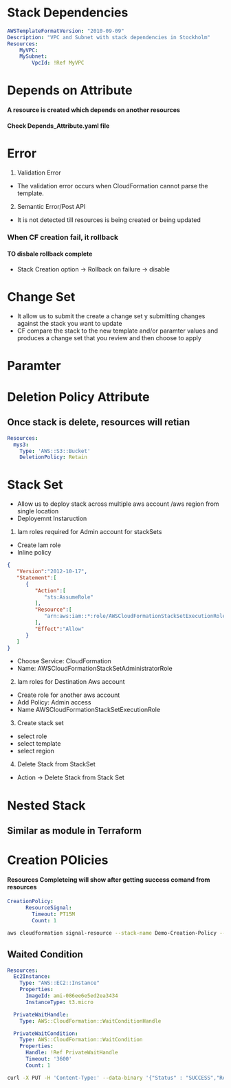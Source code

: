 # Stack Dependencies
```yml
AWSTemplateFormatVersion: "2010-09-09"
Description: "VPC and Subnet with stack dependencies in Stockholm"
Resources: 
    MyVPC:
    MySubnet:
        VpcId: !Ref MyVPC
```
# Depends on Attribute
#### A resource is created which depends on another resources
#### Check Depends_Attribute.yaml file

# Error
1. Validation Error
- The validation error occurs when CloudFormation cannot parse the template.
2. Semantic Error/Post API
- It is not detected till resources is being created or being updated

### When CF creation fail, it rollback
#### TO disbale rollback complete
- Stack Creation option -> Rollback on failure -> disable


# Change Set
- It allow us to submit the create a change set  y submitting  changes against  the stack you want to update
- CF compare the stack to the new template  and/or paramter values and produces a change set  that you review  and then choose to apply

# Paramter

# Deletion Policy Attribute
## Once stack is delete, resources will retian
```yaml
Resources:
  mys3:
    Type: 'AWS::S3::Bucket'
    DeletionPolicy: Retain
```

# Stack Set
- Allow us to deploy stack across multiple aws account /aws region from single location
- Deployemnt Instaruction
1. Iam roles required for Admin account for stackSets 
  - Create Iam role
  - Inline policy
```json
{  
   "Version":"2012-10-17",
   "Statement":[  
      {  
         "Action":[  
            "sts:AssumeRole"
         ],
         "Resource":[  
            "arn:aws:iam::*:role/AWSCloudFormationStackSetExecutionRole"
         ],
         "Effect":"Allow"
      }
   ]
}
``` 
  - Choose Service: CloudFormation
  - Name: AWSCloudFormationStackSetAdministratorRole
2. Iam roles for Destination Aws account
  - Create role for another aws account
  - Add Policy: Admin access
  - Name AWSCloudFormationStackSetExecutionRole
3. Create stack set
  - select role
  - select template
  - select region

4. Delete Stack from StackSet
  - Action -> Delete Stack from Stack Set

# Nested Stack
## Similar as module in Terraform

# Creation POlicies
#### Resources Completeing will show after getting success comand from resources
```yml
CreationPolicy:
      ResourceSignal:
        Timeout: PT15M
        Count: 1
```
```sh
aws cloudformation signal-resource --stack-name Demo-Creation-Policy --logical-resource-id myInstance --unique-id i-004b16af9be680355 --status SUCCESS
```


## Waited Condition

```yml
Resources:
  Ec2Instance:
    Type: "AWS::EC2::Instance"
    Properties:
      ImageId: ami-086ee6e5ed2ea3434
      InstanceType: t3.micro

  PrivateWaitHandle:
    Type: AWS::CloudFormation::WaitConditionHandle

  PrivateWaitCondition:
    Type: AWS::CloudFormation::WaitCondition
    Properties:
      Handle: !Ref PrivateWaitHandle
      Timeout: '3600'
      Count: 1
```
```sh
curl -X PUT -H 'Content-Type:' --data-binary '{"Status" : "SUCCESS","Reason" : "Configuration Complete","UniqueId" : "ID1234","Data" : "Application has completed configuration."}' "https://cloudformation-waitcondition-eu-north-1.s3.eu-north-1.amazonaws.com/arn%3Aaws%3Acloudformation%3Aeu-north-1%3A561243041928%3Astack/demo/3919e4b0-56bd-11ee-9ce6-0e0abc6a1862/PrivateWaitHandle?X-Amz-Algorithm=AWS4-HMAC-SHA256&X-Amz-Date=20230919T072203Z&X-Amz-SignedHeaders=host&X-Amz-Expires=86399&X-Amz-Credential=AKIAYOLCI72BZIFAVVX4%2F20230919%2Feu-north-1%2Fs3%2Faws4_request&X-Amz-Signature=bec65d73a11645ce9695766700d1f194e832504bb3e262c61b9a99789aa5d596"
```